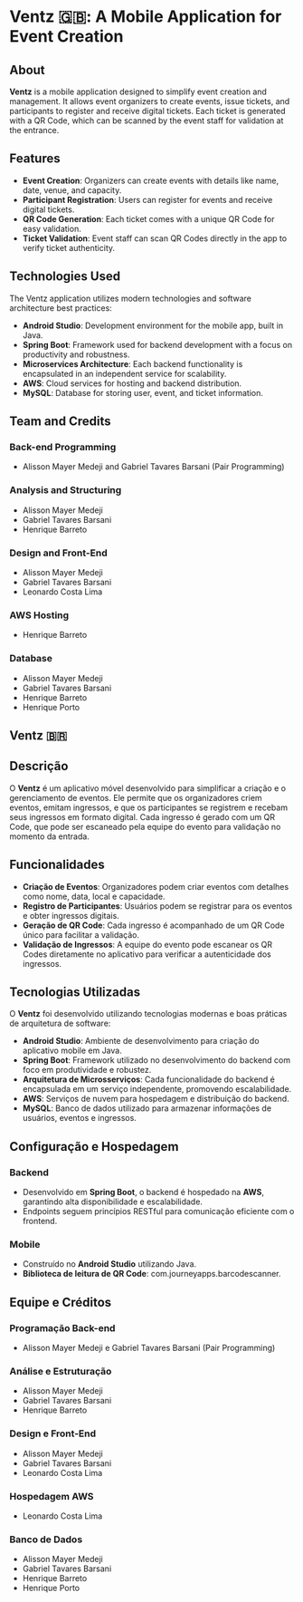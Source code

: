 # Ventz 🇬🇧: A Mobile Application for Event Creation

## About  
**Ventz** is a mobile application designed to simplify event creation and management. It allows event organizers to create events, issue tickets, and participants to register and receive digital tickets. Each ticket is generated with a QR Code, which can be scanned by the event staff for validation at the entrance.

## Features  
- **Event Creation**: Organizers can create events with details like name, date, venue, and capacity.  
- **Participant Registration**: Users can register for events and receive digital tickets.  
- **QR Code Generation**: Each ticket comes with a unique QR Code for easy validation.  
- **Ticket Validation**: Event staff can scan QR Codes directly in the app to verify ticket authenticity.  

## Technologies Used  
The Ventz application utilizes modern technologies and software architecture best practices:  
- **Android Studio**: Development environment for the mobile app, built in Java.  
- **Spring Boot**: Framework used for backend development with a focus on productivity and robustness.  
- **Microservices Architecture**: Each backend functionality is encapsulated in an independent service for scalability.  
- **AWS**: Cloud services for hosting and backend distribution.  
- **MySQL**: Database for storing user, event, and ticket information.  

## Team and Credits  

### Back-end Programming  
- Alisson Mayer Medeji and Gabriel Tavares Barsani (Pair Programming)  

### Analysis and Structuring  
- Alisson Mayer Medeji  
- Gabriel Tavares Barsani  
- Henrique Barreto  

### Design and Front-End  
- Alisson Mayer Medeji  
- Gabriel Tavares Barsani  
- Leonardo Costa Lima  

### AWS Hosting  
- Henrique Barreto 

### Database  
- Alisson Mayer Medeji  
- Gabriel Tavares Barsani  
- Henrique Barreto  
- Henrique Porto  


## Ventz 🇧🇷

## Descrição  
O **Ventz** é um aplicativo móvel desenvolvido para simplificar a criação e o gerenciamento de eventos. Ele permite que os organizadores criem eventos, emitam ingressos, e que os participantes se registrem e recebam seus ingressos em formato digital. Cada ingresso é gerado com um QR Code, que pode ser escaneado pela equipe do evento para validação no momento da entrada.

## Funcionalidades  
- **Criação de Eventos**: Organizadores podem criar eventos com detalhes como nome, data, local e capacidade.  
- **Registro de Participantes**: Usuários podem se registrar para os eventos e obter ingressos digitais.  
- **Geração de QR Code**: Cada ingresso é acompanhado de um QR Code único para facilitar a validação.  
- **Validação de Ingressos**: A equipe do evento pode escanear os QR Codes diretamente no aplicativo para verificar a autenticidade dos ingressos.  

## Tecnologias Utilizadas  
O **Ventz** foi desenvolvido utilizando tecnologias modernas e boas práticas de arquitetura de software:  
- **Android Studio**: Ambiente de desenvolvimento para criação do aplicativo mobile em Java.  
- **Spring Boot**: Framework utilizado no desenvolvimento do backend com foco em produtividade e robustez.  
- **Arquitetura de Microsserviços**: Cada funcionalidade do backend é encapsulada em um serviço independente, promovendo escalabilidade.  
- **AWS**: Serviços de nuvem para hospedagem e distribuição do backend.  
- **MySQL**: Banco de dados utilizado para armazenar informações de usuários, eventos e ingressos.  

## Configuração e Hospedagem  

### Backend  
- Desenvolvido em **Spring Boot**, o backend é hospedado na **AWS**, garantindo alta disponibilidade e escalabilidade.  
- Endpoints seguem princípios RESTful para comunicação eficiente com o frontend.  

### Mobile  
- Construído no **Android Studio** utilizando Java.  
- **Biblioteca de leitura de QR Code**: com.journeyapps.barcodescanner.  

## Equipe e Créditos  

### Programação Back-end  
- Alisson Mayer Medeji e Gabriel Tavares Barsani (Pair Programming)  

### Análise e Estruturação  
- Alisson Mayer Medeji  
- Gabriel Tavares Barsani  
- Henrique Barreto  

### Design e Front-End  
- Alisson Mayer Medeji  
- Gabriel Tavares Barsani  
- Leonardo Costa Lima  

### Hospedagem AWS  
- Leonardo Costa Lima  

### Banco de Dados  
- Alisson Mayer Medeji  
- Gabriel Tavares Barsani  
- Henrique Barreto  
- Henrique Porto  

